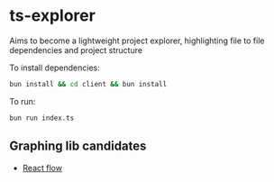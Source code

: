 # ts-explorer

Aims to become a lightweight project explorer, highlighting file to file dependencies and project structure

To install dependencies:

```bash
bun install && cd client && bun install
```

To run:

```bash
bun run index.ts
```

## Graphing lib candidates

- [React flow](https://reactflow.dev/)
